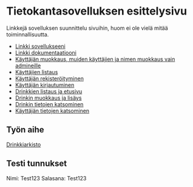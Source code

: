 # Tietokantasovelluksen esittelysivu

Linkkejä sovelluksen suunnittelu sivuihin, huom ei ole vielä mitää toiminnallisuutta.

* [Linkki sovellukseeni](http://sadlehto.users.cs.helsinki.fi/Drinkarchive/)
* [Linkki dokumentaatiooni](https://github.com/Samppaa/Tsoha-Bootstrap/blob/master/doc/dokumentaatio.pdf)
* [Käyttäjän muokkaus, muiden käyttäjien ja nimen muokkaus vain admineille](http://sadlehto.users.cs.helsinki.fi/Drinkarchive/edit_user)
* [Käyttäjien listaus](http://sadlehto.users.cs.helsinki.fi/Drinkarchive/users)
* [Käyttäjän rekisteröityminen](http://sadlehto.users.cs.helsinki.fi/Drinkarchive/register)
* [Käyttäjän kirjautuminen](http://sadlehto.users.cs.helsinki.fi/Drinkarchive/login)
* [Drinkkien listaus ja etusivu](http://sadlehto.users.cs.helsinki.fi/Drinkarchive/)
* [Drinkin muokkaus ja lisäys](http://sadlehto.users.cs.helsinki.fi/Drinkarchive/add_drink)
* [Drinkin tietojen katsominen](http://sadlehto.users.cs.helsinki.fi/Drinkarchive/drink/0)
* [Käyttäjän tietojen katsominen](http://sadlehto.users.cs.helsinki.fi/Drinkarchive/user)

## Työn aihe

[Drinkkiarkisto](http://advancedkittenry.github.io/suunnittelu_ja_tyoymparisto/aiheet/Drinkkiarkisto.html) 

## Testi tunnukset
Nimi: Test123
Salasana: Test123
